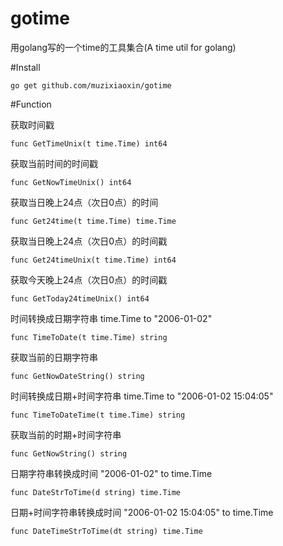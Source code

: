 # gotime
用golang写的一个time的工具集合(A time util for golang)

#Install

    go get github.com/muzixiaoxin/gotime
    
#Function

获取时间戳

    func GetTimeUnix(t time.Time) int64 

获取当前时间的时间戳

    func GetNowTimeUnix() int64
    
获取当日晚上24点（次日0点）的时间

    func Get24time(t time.Time) time.Time 
    
获取当日晚上24点（次日0点）的时间戳

    func Get24timeUnix(t time.Time) int64
    
获取今天晚上24点（次日0点）的时间戳

    func GetToday24timeUnix() int64
    
时间转换成日期字符串 time.Time to "2006-01-02"

    func TimeToDate(t time.Time) string
    
获取当前的日期字符串

    func GetNowDateString() string
    
时间转换成日期+时间字符串 time.Time to "2006-01-02 15:04:05"

    func TimeToDateTime(t time.Time) string
    
获取当前的时期+时间字符串

    func GetNowString() string
    
日期字符串转换成时间 "2006-01-02" to time.Time

    func DateStrToTime(d string) time.Time
    
日期+时间字符串转换成时间 "2006-01-02 15:04:05" to time.Time

    func DateTimeStrToTime(dt string) time.Time
